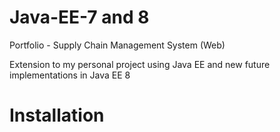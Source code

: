 # Java-EE-7 and 8

Portfolio  - Supply Chain Management System (Web)

Extension to my personal project using Java EE and new future implementations in Java EE 8

# Installation
